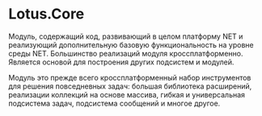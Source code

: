 ﻿# Lotus.Core

Модуль, содержащий код, развивающий в целом платформу NET и реализующий дополнительную базовую функциональность на уровне среды NET. 
Большинство реализаций модуля кроссплатформенно. Является основой для построения других подсистем и модулей.

Модуль это прежде всего кроссплатформенный набор инструментов для решения повседневных задач: большая библиотека расширений, реализации коллекций на основе массива, гибкая и универсальная подсистема задач, подсистема сообщений и многое другое.